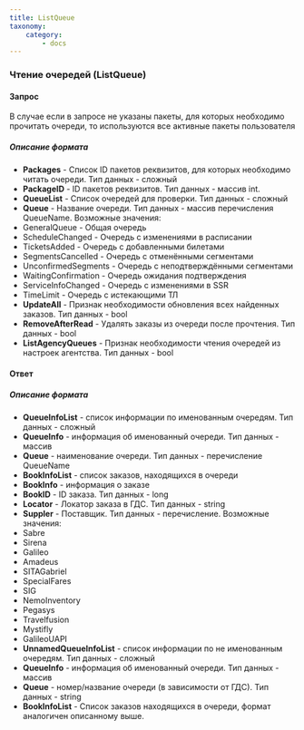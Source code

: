 ```yaml
---
title: ListQueue
taxonomy:
    category:
        - docs
---
```


### Чтение очередей (ListQueue)

#### Запрос

В случае если в запросе не указаны пакеты, для которых необходимо прочитать очереди, то используются все активные пакеты пользователя

##### Описание формата

-   **Packages** - Список ID пакетов реквизитов, для которых необходимо читать очереди. Тип данных - сложный
-   **PackageID** - ID пакетов реквизитов. Тип данных - массив int.
-   **QueueList** - Список очередей для проверки. Тип данных - сложный
-   **Queue** - Название очереди. Тип данных - массив перечисления QueueName. Возможные значения:
 -   GeneralQueue - Общая очередь
 -   ScheduleChanged - Очередь с изменениями в расписании
 -   TicketsAdded - Очередь с добавленными билетами
 -   SegmentsCancelled - Очередь с отменёнными сегментами
 -   UnconfirmedSegments - Очередь с неподтверждёнными сегментами
 -   WaitingConfirmation - Очередь ожидания подтверждения
 -   ServiceInfoChanged - Очередь с изменениями в SSR
 -   TimeLimit - Очередь с истекающими ТЛ
-   **UpdateAll** - Признак необходимости обновления всех найденных заказов. Тип данных - bool
-   **RemoveAfterRead** - Удалять заказы из очереди после прочтения. Тип данных - bool
-   **ListAgencyQueues** - Признак необходимости чтения очередей из настроек агентства. Тип данных - bool

#### Ответ

##### Описание формата

-   **QueueInfoList** - список информации по именованным очередям. Тип данных - сложный
-   **QueueInfo** - информация об именованный очереди. Тип данных - массив
-   **Queue** - наименование очереди. Тип данных - перечисление QueueName
-   **BookInfoList** - список заказов, находящихся в очереди
-   **BookInfo** - информация о заказе
-   **BookID** - ID заказа. Тип данных - long
-   **Locator** - Локатор заказа в ГДС. Тип данных - string
-   **Suppler** - Поставщик. Тип данных - перечисление. Возможные значения:
 -   Sabre
 -   Sirena
 -   Galileo
 -   Amadeus
 -   SITAGabriel
 -   SpecialFares
 -   SIG
 -   NemoInventory
 -   Pegasys
 -   Travelfusion
 -   Mystifly
 -   GalileoUAPI
-   **UnnamedQueueInfoList** - список информации по не именованным очередям. Тип данных - сложный
-   **QueueInfo** - информация об именованный очереди. Тип данных - массив
-   **Queue** - номер/название очереди (в зависимости от ГДС). Тип данных - string
-   **BookInfoList** - Список заказов находящихся в очереди, формат аналогичен описанному выше.
